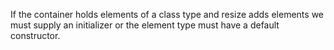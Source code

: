 If the container holds elements of a class type and resize adds elements we must supply an initializer or the element type must 
have a default constructor.
